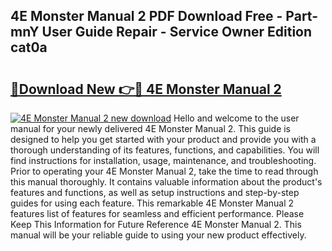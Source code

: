 ## 4E Monster Manual 2 PDF Download Free - Part-mnY User Guide Repair - Service Owner Edition cat0a

# <h2><a href="http://bc31652.oget.top/?id=4E+Monster+Manual+2">🔗Download New 👉🔴 4E Monster Manual 2</a></h2>

[![4E Monster Manual 2 new download](https://i.imgur.com/5g1atiW.png)](http://bc31652.oget.top/?id=4E+Monster+Manual+2)
Hello and welcome to the user manual for your newly delivered 4E Monster Manual 2. This guide is designed to help you get started with your product and provide you with a thorough understanding of its features, functions, and capabilities. You will find instructions for installation, usage, maintenance, and troubleshooting. Prior to operating your 4E Monster Manual 2, take the time to read through this manual thoroughly. It contains valuable information about the product's features and functions, as well as setup instructions and step-by-step guides for using each feature. This remarkable 4E Monster Manual 2 features list of features for seamless and efficient performance. Please Keep This Information for Future Reference 4E Monster Manual 2. This manual will be your reliable guide to using your new product effectively.
